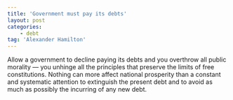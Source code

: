 ```yaml
---
title: 'Government must pay its debts'
layout: post
categories:
    - debt
tag: 'Alexander Hamilton'
---
```


Allow a government to decline paying its debts and you overthrow all public morality — you unhinge all the principles that preserve the limits of free constitutions. Nothing can more affect national prosperity than a constant and systematic attention to extinguish the present debt and to avoid as much as possibly the incurring of any new debt.
